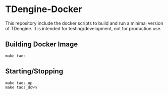 # TDengine-Docker

This repository include the docker scripts to build and run a minimal version of TDengine. 
It is intended for testing/development, not for production use.

## Building Docker Image

```
make taos
```

## Starting/Stopping 

```
make taos_up
make taos_down
```
